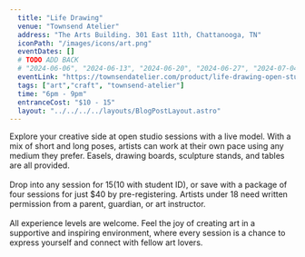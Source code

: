 ```yaml
---
  title: "Life Drawing"
  venue: "Townsend Atelier"
  address: "The Arts Building. 301 East 11th, Chattanooga, TN"
  iconPath: "/images/icons/art.png"
  eventDates: []
  # TODO ADD BACK
  # "2024-06-06", "2024-06-13", "2024-06-20", "2024-06-27", "2024-07-04", "2024-07-11", "2024-07-18", "2024-07-25", "2024-08-01", "2024-08-08", "2024-08-15", "2024-08-22", "2024-08-29", "2024-09-05", "2024-09-12", "2024-09-19", "2024-09-26"
  eventLink: "https://townsendatelier.com/product/life-drawing-open-studio/"
  tags: ["art","craft", "townsend-atelier"]
  time: "6pm - 9pm"
  entranceCost: "$10 - 15"
  layout: "../../../../layouts/BlogPostLayout.astro"
---
```


Explore your creative side at open studio sessions with a live model. With a mix of short and long poses, artists can work at their own pace using any medium they prefer. Easels, drawing boards, sculpture stands, and tables are all provided.
<br><br>
Drop into any session for $15 ($10 with student ID), or save with a package of four sessions for just $40 by pre-registering. Artists under 18 need written permission from a parent, guardian, or art instructor.
<br><br>
All experience levels are welcome. Feel the joy of creating art in a supportive and inspiring environment, where every session is a chance to express yourself and connect with fellow art lovers.
